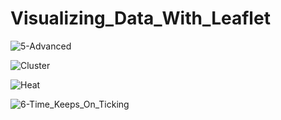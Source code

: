 # Visualizing_Data_With_Leaflet

![5-Advanced](https://user-images.githubusercontent.com/73491349/121864558-e1880e80-ccb1-11eb-9b26-a2fb6a5f5581.png)

![Cluster](https://user-images.githubusercontent.com/73491349/121864600-ef3d9400-ccb1-11eb-995d-506e048a5640.png)

![Heat](https://user-images.githubusercontent.com/73491349/121864622-f664a200-ccb1-11eb-9116-a1bb21f1487e.png)

![6-Time_Keeps_On_Ticking](https://user-images.githubusercontent.com/73491349/121864648-fd8bb000-ccb1-11eb-928a-e5c87049ad08.gif)
